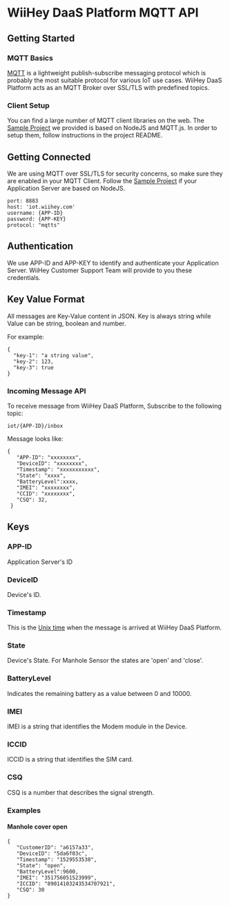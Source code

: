 # WiiHey DaaS Platform MQTT API

## Getting Started

### MQTT Basics

[MQTT](https://en.wikipedia.org/wiki/MQTT) is a lightweight publish-subscribe messaging protocol which is probably the most suitable protocol for various IoT use cases. WiiHey DaaS Platform acts as an MQTT Broker over SSL/TLS with predefined topics.

### Client Setup

You can find a large number of MQTT client libraries on the web. The [Sample Project](https://github.com/wiihey/nodejs-mqtt-client-demo) we provided is based on NodeJS and MQTT.js. In order to setup them, follow instructions in the project README.

## Getting Connected

We are using MQTT over SSL/TLS for security concerns, so make sure they are enabled in your MQTT Client. Follow the [Sample Project](https://github.com/wiihey/nodejs-mqtt-client-demo) if your Application Server are based on NodeJS.

```
port: 8883
host: 'iot.wiihey.com'
username: {APP-ID}
password: {APP-KEY}
protocol: "mqtts"
```

## Authentication

We use APP-ID and APP-KEY to identify and authenticate your Application Server. WiiHey Customer Support Team will provide to you these credentials.

## Key Value Format

All messages are Key-Value content in JSON. Key is always string while Value can be string, boolean and number.

For example:
```
{
  "key-1": "a string value",
  "key-2": 123,
  "key-3": true
}
```

### Incoming Message API

To receive message from WiiHey DaaS Platform, Subscribe to the following topic:

```
iot/{APP-ID}/inbox
```

Message looks like:

```
{
   "APP-ID": "xxxxxxxx",
   "DeviceID": "xxxxxxxx",
   "Timestamp": "xxxxxxxxxxx",
   "State": "xxxx",
   "BatteryLevel":xxxx,
   "IMEI": "xxxxxxxx",
   "CCID": "xxxxxxxx",
   "CSQ": 32,
 }
```

## Keys

### APP-ID

Application Server's ID

### DeviceID

Device's ID. 

### Timestamp

This is the [Unix time](https://en.wikipedia.org/wiki/Unix_time) when the message is arrived at WiiHey DaaS Platform.

### State

Device's State. For Manhole Sensor the states are 'open' and 'close'.

### BatteryLevel

Indicates the remaining battery as a value between 0 and 10000.

### IMEI

IMEI is a string that identifies the Modem module in the Device.

### ICCID

ICCID is a string that identifies the SIM card.

### CSQ

CSQ is a number that describes the signal strength.

### Examples

#### Manhole cover open

```
{
   "CustomerID": "a6157a33",
   "DeviceID": "5da6f03c",
   "Timestamp": "1529553530",
   "State": "open",
   "BatteryLevel":9600,
   "IMEI": "351756051523999",
   "ICCID": "89014103243534707921",
   "CSQ": 30
}
```

